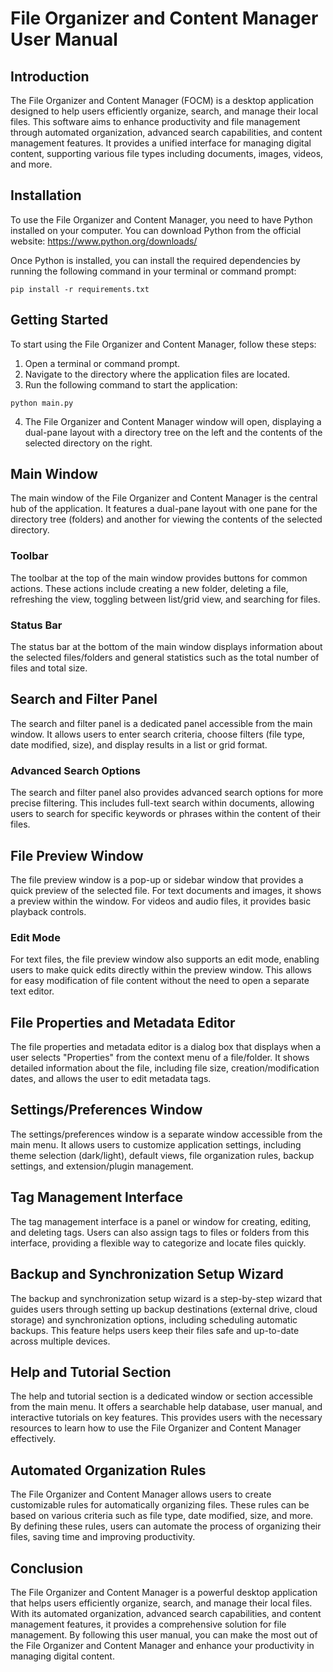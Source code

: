 # File Organizer and Content Manager User Manual

## Introduction

The File Organizer and Content Manager (FOCM) is a desktop application designed to help users efficiently organize, search, and manage their local files. This software aims to enhance productivity and file management through automated organization, advanced search capabilities, and content management features. It provides a unified interface for managing digital content, supporting various file types including documents, images, videos, and more.

## Installation

To use the File Organizer and Content Manager, you need to have Python installed on your computer. You can download Python from the official website: https://www.python.org/downloads/

Once Python is installed, you can install the required dependencies by running the following command in your terminal or command prompt:

```
pip install -r requirements.txt
```

## Getting Started

To start using the File Organizer and Content Manager, follow these steps:

1. Open a terminal or command prompt.
2. Navigate to the directory where the application files are located.
3. Run the following command to start the application:

```
python main.py
```

4. The File Organizer and Content Manager window will open, displaying a dual-pane layout with a directory tree on the left and the contents of the selected directory on the right.

## Main Window

The main window of the File Organizer and Content Manager is the central hub of the application. It features a dual-pane layout with one pane for the directory tree (folders) and another for viewing the contents of the selected directory.

### Toolbar

The toolbar at the top of the main window provides buttons for common actions. These actions include creating a new folder, deleting a file, refreshing the view, toggling between list/grid view, and searching for files.

### Status Bar

The status bar at the bottom of the main window displays information about the selected files/folders and general statistics such as the total number of files and total size.

## Search and Filter Panel

The search and filter panel is a dedicated panel accessible from the main window. It allows users to enter search criteria, choose filters (file type, date modified, size), and display results in a list or grid format.

### Advanced Search Options

The search and filter panel also provides advanced search options for more precise filtering. This includes full-text search within documents, allowing users to search for specific keywords or phrases within the content of their files.

## File Preview Window

The file preview window is a pop-up or sidebar window that provides a quick preview of the selected file. For text documents and images, it shows a preview within the window. For videos and audio files, it provides basic playback controls.

### Edit Mode

For text files, the file preview window also supports an edit mode, enabling users to make quick edits directly within the preview window. This allows for easy modification of file content without the need to open a separate text editor.

## File Properties and Metadata Editor

The file properties and metadata editor is a dialog box that displays when a user selects "Properties" from the context menu of a file/folder. It shows detailed information about the file, including file size, creation/modification dates, and allows the user to edit metadata tags.

## Settings/Preferences Window

The settings/preferences window is a separate window accessible from the main menu. It allows users to customize application settings, including theme selection (dark/light), default views, file organization rules, backup settings, and extension/plugin management.

## Tag Management Interface

The tag management interface is a panel or window for creating, editing, and deleting tags. Users can also assign tags to files or folders from this interface, providing a flexible way to categorize and locate files quickly.

## Backup and Synchronization Setup Wizard

The backup and synchronization setup wizard is a step-by-step wizard that guides users through setting up backup destinations (external drive, cloud storage) and synchronization options, including scheduling automatic backups. This feature helps users keep their files safe and up-to-date across multiple devices.

## Help and Tutorial Section

The help and tutorial section is a dedicated window or section accessible from the main menu. It offers a searchable help database, user manual, and interactive tutorials on key features. This provides users with the necessary resources to learn how to use the File Organizer and Content Manager effectively.

## Automated Organization Rules

The File Organizer and Content Manager allows users to create customizable rules for automatically organizing files. These rules can be based on various criteria such as file type, date modified, size, and more. By defining these rules, users can automate the process of organizing their files, saving time and improving productivity.

## Conclusion

The File Organizer and Content Manager is a powerful desktop application that helps users efficiently organize, search, and manage their local files. With its automated organization, advanced search capabilities, and content management features, it provides a comprehensive solution for file management. By following this user manual, you can make the most out of the File Organizer and Content Manager and enhance your productivity in managing digital content.